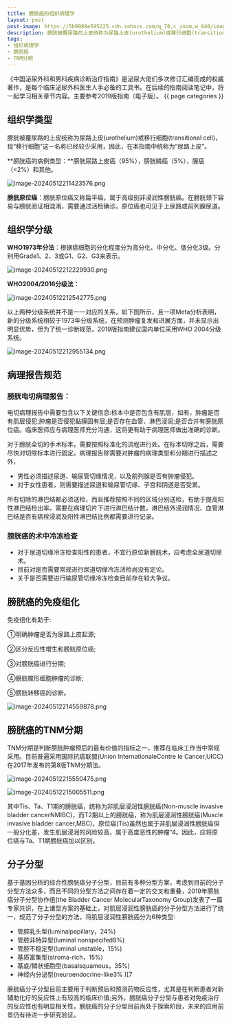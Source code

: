 ```yaml
---
title: 膀胱癌的组织病理学
layout: post
post-image: https://5b0988e595225.cdn.sohucs.com/q_70,c_zoom,w_640/images/20170913/ac337d538fcb42fba569d3532abe5351.jpeg
description: 膀胱被覆尿路的上皮统称为尿路上皮(urothelium)或移行细胞(transitional cell)，现“移行细胞”这一名称已经较少采用，因此，在本指南中统称为“尿路上皮”。
tags: 
- 组织病理学
- 膀胱癌
- TNM分期
---
```


《中国泌尿外科和男科疾病诊断治疗指南》是泌尿大佬们多次修订汇编而成的权威著作，是每个临床泌尿外科医生人手必备的工具书。在后续的指南阅读笔记中，将一起学习相关章节内容。主要参考2019版指南（电子版）。
{{ page.categories }}
## 组织学类型

膀胱被覆尿路的上皮统称为尿路上皮(urothelium)或移行细胞(transitional cell)，现“移行细胞”这一名称已经较少采用，因此，在本指南中统称为“尿路上皮”。

**膀胱癌的病例类型：**膀胱尿路上皮癌（95%），膀胱鳞癌（5%），腺癌（<2%）和其他。

![image-20240512211423576.png](https://s2.loli.net/2024/05/12/ZU9yJxoDYuwtCNF.png)

**膀胱原位癌**：膀胱原位癌又称扁平癌，属于高级别非浸润性膀胱癌。在膀胱颈下容易与膀胱验证相混淆，需要通过活检确诊。原位癌也可见于上尿路或前列腺尿道。

## 组织学分级

**WHO1973年分法**：根据癌细胞的分化程度分为高分化、中分化、低分化3级。分别用Grade1、2、3或G1、G2、G3来表示。

![image-20240512212229930.png](https://s2.loli.net/2024/05/12/LeopgCPM59SnyAU.png)

**WHO2004/2016分级法：**

![image-20240512212542775.png](https://s2.loli.net/2024/05/12/uCHZvKiXEw71s4Y.png)

以上两种分级系统并不是一一对应的关系，如下图所示，且一项Meta分析表明，新的分级系统相较于1973年分级系统，在预测肿瘤复发和进展方面，并未显示出明显优势，但为了统一诊断规范，2019版指南建议国内单位采用WHO 2004分级系统。

![image-20240512212955134.png](https://s2.loli.net/2024/05/12/6tkmFPEgqSBlK1I.png)

## 病理报告规范

### 膀胱电切病理报告：

电切病理报告中需要包含以下关键信息:标本中是否包含有肌层，如有，肿瘤是否有肌层侵犯;肿瘤是否侵犯黏膜固有层;是否存在血管、淋巴浸润;是否合并有膀胱原位癌。临床医师应与病理医师充分沟通，这将更有助于病理医师做出准确的诊断。

对于膀胱全切的手术标本，需要按照标准化的流程进行处。在标本切除之后，需要尽快对切除标本进行固定。病理报告除需要对肿瘤的病理类型和分期进行描述之外，

- 男性必须描述尿道、输尿管切缘情况，以及前列腺是否有肿瘤侵犯。
- 对于女性患者，则需要描述尿道和输尿管切缘、子宫和阴道是否受累。

所有切除的淋巴结都必须送检，而且推荐按照不同的区域分别送检，有助于提高阳性淋巴结检出率。需要在病理切片下进行淋巴结计数，淋巴结外浸润情况、血管淋巴结是否有癌栓浸润及阳性淋巴结比例都需要进行记录。

### 膀胱癌的术中冷冻检查

- 对于尿道切缘冷冻检查阳性的患者，不宜行原位新膀胱术，应考虑全尿道切除术。
- 目前对是否需要常规进行尿道切缘冷冻活检尚没有定论。
- 关于是否需要进行输尿管切缘冷冻检查目前存在较大争议。

## 膀胱癌的免疫组化

免疫组化有助于:

①明确肿瘤是否为尿路上皮起源;

②区分反应性增生和膀胱原位癌;

③对膀胱癌进行分期;

④膀胱梭形细胞肿瘤的诊断;

⑤膀胱转移癌的诊断。

![image-20240512214559878.png](https://s2.loli.net/2024/05/12/ZF26NqLxBXKEUuJ.png)

## 膀胱癌的TNM分期

TNM分期是判断膀胱肿瘤预后的最有价值的指标之一，推荐在临床工作当中常规采用。目前普遍采用国际抗癌联盟(Union InternationaleContre le Cancer,UICC)在2017年发布的第8版TNM分期法。

![image-20240512215550475.png](https://s2.loli.net/2024/05/12/HiYD1IXrwxJCSAq.png)

![image-20240512215005511.png](https://s2.loli.net/2024/05/12/PCAc1i5FYz9W7kx.png)

其中Tis、Ta、T1期的膀胱癌，统称为非肌层浸润性膀胱癌(Non-muscle invasive bladder cancerNMIBC)，而T2期以上的膀胱癌，称为肌层浸润性膀胱癌(Muscle invasive bladder cancer,MBC)，原位癌(Tis)虽然也属于非肌层浸润性膀胱癌但一般分化差，发生肌层浸润的风险较高，属于高度恶性的肿瘤“4。因此，应将原位癌与Ta、T1期膀胱癌加以区别。

## 分子分型

基于基因分析的综合性膀胱癌分子分型，目前有多种分型方案，考虑到目前的分子分型方法众多，而且不同的分型方法之间存在着一定的交叉和重叠，2019年膀胱癌分子分型协作组(the Bladder Cancer MolecularTaxonomy Group)发表了一篇专家共识，在上诸型方案的基础上，对肌层浸润性膀胱癌的分子分型方法进行了统一，规范了分子分型的方法，将肌层浸润性膀胱癌分为6种类型:

- 管腔乳头型(luminalpapillary，24%)
- 管腔非特异型(luminal nonspecifed8%)
- 管腔不稳定型(luminal unstable，15%)
- 基质富集型(stroma-rich，15%)
- 基底/鳞状细胞型(basalsquamous，35%)
- 神经内分泌型(neuroendocrine-like3% )[7

膀胱癌分子分型目前主要用于判断预后和预测药物反应性，尤其是在判断患者对新辅助化疗的反应性上有较高的临床价值;另外，膀胱癌分子分型与患者对免疫治疗的反应性也有明显相关性，膀胱癌的分子分型目前尚处于探索阶段，未来的应用前景仍有待进一步研究验证。